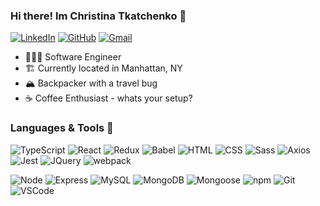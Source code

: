 ### Hi there! Im Christina Tkatchenko 👋

[![LinkedIn](https://img.shields.io/badge/christinatka%20-%230077B5.svg?&style=flat-square&logo=linkedin&logoColor=white&link=https://www.linkedin.com/in/christinatka/)](https://www.linkedin.com/in/christinatka/)
[![GitHub](https://img.shields.io/badge/christinatka%20-%23121011.svg?&style=flat-square&logo=github&logoColor=white&link=https://github.com/christinatka)](https://github.com/christinatka)
[![Gmail](https://img.shields.io/badge/christinatka%20-%23D14836.svg?&style=flat-square&logo=gmail&logoColor=white&link=mailto:christinatka@gmail.com)](mailto:christinatka@gmail.com)

- 👩🏻‍💻 Software Engineer
- 🏗 Currently located in Manhattan, NY
- 🏔 Backpacker with a travel bug
- ☕️ Coffee Enthusiast - whats your setup?

### Languages & Tools 💬
![TypeScript](https://img.shields.io/badge/TypeScript%20-%23323330.svg?&style=flat-square&logo=typescript&logoColor=%23F7DF1E)
![React](https://img.shields.io/badge/React%20-%2320232a.svg?&style=flat-square&logo=react&logoColor=%2361DAFB)
![Redux](https://img.shields.io/badge/-redux-black)
![Babel](https://img.shields.io/badge/-babel-yellow)
![HTML](https://img.shields.io/badge/HTML5%20-%23E34F26.svg?&style=flat-square&logo=html5&logoColor=white)
![CSS](https://img.shields.io/badge/CSS3%20-%231572B6.svg?&style=flat-square&logo=css3&logoColor=white)
![Sass](https://img.shields.io/badge/Sass%20-%231582B7.svg?&style=flat-square&logo=Sass&logoColor=pink)
![Axios](https://img.shields.io/badge/-Axios-blueviolet)
![Jest](https://img.shields.io/badge/Jest%20-%23C21325.svg?&style=flat-square&logo=Jest&logoColor=white)
![JQuery](https://img.shields.io/badge/-jQuery-orange)
![webpack](https://img.shields.io/badge/webpack%20-%238DD6F9.svg?&style=flat-square&logo=webpack&logoColor=black)

![Node](https://img.shields.io/badge/Node.js%20-%2343853D.svg?&style=flat-square&logo=node.js&logoColor=white)
![Express](https://img.shields.io/badge/Express%20-%23404d59.svg?&style=flat-square&logo=express&logoColor=white)
![MySQL](https://img.shields.io/badge/MySQL-%2300f.svg?&style=flat-square&logo=mysql&logoColor=white)
![MongoDB](https://img.shields.io/badge/MongoDB-%234ea94b.svg?&style=flat-square&logo=mongodb&logoColor=white)
![Mongoose](https://img.shields.io/badge/mongoose-%234ea94b.svg?&style=flat-square)
![npm](https://img.shields.io/badge/npm-%234ea94b.svg?&style=flat-square&logo=npm&logoColor=yellow)
![Git](https://img.shields.io/badge/Git%20-%23F05033.svg?&style=flat-square&logo=git&logoColor=white)
![VSCode](https://img.shields.io/badge/VS%20Code%20-%23007ACC.svg?&style=flat-square&logo=visual-studio-code&logoColor=white)
